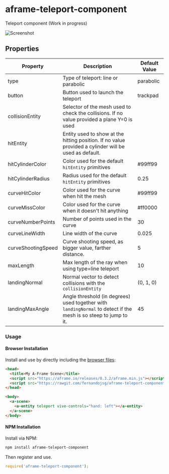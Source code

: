 # aframe-teleport-component
Teleport component (Work in progress)

![Screenshot](https://github.com/fernandojsg/aframe-teleport-component/raw/master/teleport.png)

## Properties

| Property    | Description                     | Default Value    |
| --------    | -----------                     | -------------    |
| type       | Type of teleport: line or parabolic         | parabolic   |
| button       | Button used to launch the teleport         | trackpad   |
| collisionEntity | Selector of the mesh used to check the collisions. If no value provided a plane Y=0 is used |  |
| hitEntity | Entity used to show at the hitting position. If no value provided a cylinder will be used as default. |           |
| hitCylinderColor | Color used for the default `hitEntity` primitives | #99ff99          |
| hitCylinderRadius | Radius used for the default `hitEntity` primitives | 0.25          |
| curveHitColor | Color used for the curve when hit the mesh | #99ff99          |
| curveMissColor | Color used for the curve when it doesn't hit anything | #ff0000          |
| curveNumberPoints | Number of points used in the curve | 30          |
| curveLineWidth | Line width of the curve | 0.025          |
| curveShootingSpeed | Curve shooting speed, as bigger value, farther distance. | 5          |
| maxLength | Max length of the ray when using type=line teleport | 10 |
| landingNormal | Normal vector to detect collisions with the `collisionEntity` | (0, 1, 0)          |
| landingMaxAngle | Angle threshold (in degrees) used together with `landingNormal` to detect if the mesh is so steep to jump to it. | 45          |

### Usage

#### Browser Installation

Install and use by directly including the [browser files](dist):

```html
<head>
  <title>My A-Frame Scene</title>
  <script src="https://aframe.io/releases/0.3.2/aframe.min.js"></script>
  <script src="https://rawgit.com/fernandojsg/aframe-teleport-component/master/dist/aframe-teleport-component.min.js"></script>
</head>

<body>
  <a-scene>
    <a-entity teleport vive-controls="hand: left"></a-entity>
  </a-scene>
</body>
```

#### NPM Installation

Install via NPM:

```bash
npm install aframe-teleport-component
```

Then register and use.

```js
require('aframe-teleport-component');
```
